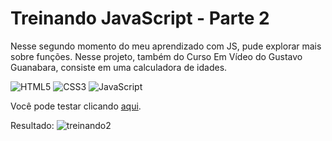 # Treinando JavaScript - Parte 2
 Nesse segundo momento do meu aprendizado com JS, pude explorar mais sobre funções. Nesse projeto, também do Curso Em Vídeo do Gustavo Guanabara, consiste em uma calculadora de idades. 
 
![HTML5](https://img.shields.io/badge/HTML5-E34F26?style=for-the-badge&logo=html5&logoColor=white) ![CSS3](https://img.shields.io/badge/CSS3-1572B6?style=for-the-badge&logo=css3&logoColor=white) ![JavaScript](https://img.shields.io/badge/JavaScript-F7DF1E?style=for-the-badge&logo=javascript&logoColor=black)

 Você pode testar clicando [aqui](https://carlalopesj.github.io/treinando-js2/).
 
 Resultado:
 ![treinando2](https://github.com/user-attachments/assets/94711eb1-0a95-4a70-b908-27b938b95aab)

